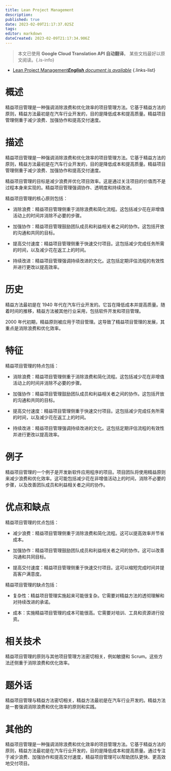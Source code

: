 ```yaml
---
title: Lean Project Management
description: 
published: true
date: 2023-02-09T21:17:37.025Z
tags: 
editor: markdown
dateCreated: 2023-02-09T21:17:34.906Z
---
```


> 本文已使用 **Google Cloud Translation API 自动翻译**。
某些文档最好以原文阅读。{.is-info}



- [Lean Project Management***English** document is available*](/en/Knowledge-base/Dictionary/lean-project-management)
{.links-list}


# 概述
精益项目管理是一种强调消除浪费和优化效率的项目管理方法。它基于精益方法的原则，精益方法最初是在汽车行业开发的，目的是降低成本和提高质量。精益项目管理侧重于减少浪费、加强协作和提高交付速度。

# 描述
精益项目管理是一种强调消除浪费和优化效率的项目管理方法。它基于精益方法的原则，精益方法最初是在汽车行业开发的，目的是降低成本和提高质量。精益项目管理侧重于减少浪费、加强协作和提高交付速度。

精益项目管理的目标是减少浪费并优化项目效率。这是通过关注项目的价值而不是过程本身来实现的。精益项目管理强调协作、透明度和持续改进。

精益项目管理的核心原则包括：

- 消除浪费：精益项目管理侧重于消除浪费和简化流程。这包括减少花在非增值活动上的时间并消除不必要的步骤。

- 加强协作：精益项目管理鼓励团队成员和利益相关者之间的协作。这包括开放的沟通和共同的目标。

- 提高交付速度：精益项目管理侧重于快速交付项目。这包括减少完成任务所需的时间，以及减少花在返工上的时间。

- 持续改进：精益项目管理强调持续改进的文化。这包括定期评估流程的有效性并进行更改以提高效率。

# 历史
精益方法最初是在 1940 年代在汽车行业开发的。它旨在降低成本并提高质量。随着时间的推移，精益方法被其他行业采用，包括软件开发和项目管理。

2000 年代初期，精益原则被应用于项目管理。这导致了精益项目管理的发展，其重点是消除浪费和优化效率。

# 特征
精益项目管理的特点包括：

- 消除浪费：精益项目管理侧重于消除浪费和简化流程。这包括减少花在非增值活动上的时间并消除不必要的步骤。

- 加强协作：精益项目管理鼓励团队成员和利益相关者之间的协作。这包括开放的沟通和共同的目标。

- 提高交付速度：精益项目管理侧重于快速交付项目。这包括减少完成任务所需的时间，以及减少花在返工上的时间。

- 持续改进：精益项目管理强调持续改进的文化。这包括定期评估流程的有效性并进行更改以提高效率。

# 例子
精益项目管理的一个例子是开发新软件应用程序的项目。项目团队将使用精益原则来减少浪费和优化效率。这可能包括减少花在非增值活动上的时间，消除不必要的步骤，以及改善团队成员和利益相关者之间的协作。

# 优点和缺点
精益项目管理的优点包括：

- 减少浪费：精益项目管理侧重于消除浪费和简化流程。这可以提高效率并节省成本。

- 加强协作：精益项目管理鼓励团队成员和利益相关者之间的协作。这可以改善沟通和共同目标。

- 提高交付速度：精益项目管理侧重于快速交付项目。这可以缩短完成时间并提高客户满意度。

精益项目管理的缺点包括：

- 复杂性：精益项目管理实施起来可能很复杂。它需要对精益方法的透彻理解和对持续改进的承诺。

- 成本：实施精益项目管理的成本可能很高。它需要对培训、工具和资源进行投资。

# 相关技术
精益项目管理的原则与其他项目管理方法密切相关，例如敏捷和 Scrum。这些方法还侧重于消除浪费和优化效率。

# 题外话
精益项目管理与精益方法密切相关，精益方法最初是在汽车行业开发的。精益方法是一套强调消除浪费和优化效率的原则和实践。

# 其他的
精益项目管理是一种强调消除浪费和优化效率的项目管理方法。它基于精益方法的原则，精益方法最初是在汽车行业开发的，目的是降低成本和提高质量。通过专注于减少浪费、加强协作和提高交付速度，精益项目管理可以帮助团队更快、更高效地交付项目。